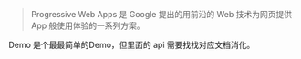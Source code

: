 > Progressive Web Apps 是 Google 提出的用前沿的 Web 技术为网页提供 App 般使用体验的一系列方案。

Demo 是个最最简单的Demo，但里面的 api 需要找找对应文档消化。